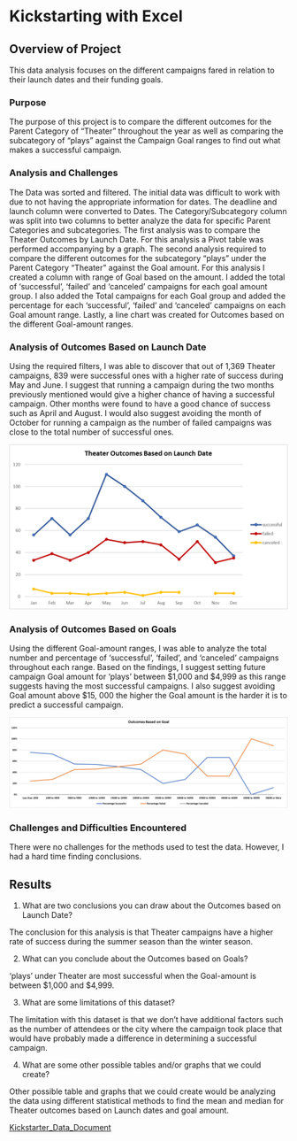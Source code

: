 # Kickstarting with Excel

## Overview of Project
This data analysis focuses on the different campaigns fared in relation to their launch dates and their funding goals. 

### Purpose
The purpose of this project is to compare the different outcomes for the Parent Category of “Theater” throughout the year as well as comparing the subcategory of “plays” against the Campaign Goal ranges to find out what makes a successful campaign.

### Analysis and Challenges
The Data was sorted and filtered. The initial data was difficult to work with due to not having the appropriate information for dates. The deadline and launch column were converted to Dates. The Category/Subcategory column was split into two columns to better analyze the data for specific Parent Categories and subcategories.
The first analysis was to compare the Theater Outcomes by Launch Date. For this analysis a Pivot table was performed accompanying by a graph.
The second analysis required to compare the different outcomes for the subcategory “plays” under the Parent Category “Theater” against the Goal amount. For this analysis I created a column with range of Goal based on the amount. I added the total of ‘successful’, ‘failed’ and ‘canceled’ campaigns for each goal amount group. I also added the Total campaigns for each Goal group and added the percentage for each ‘successful’, ‘failed’ and ‘canceled’ campaigns on each Goal amount range. Lastly, a line chart was created for Outcomes based on the different Goal-amount ranges. 
### Analysis of Outcomes Based on Launch Date

Using the required filters, I was able to discover that out of 1,369 Theater campaigns, 839 were successful ones with a higher rate of success during May and June. I suggest that running a campaign during the two months previously mentioned would give a higher chance of having a successful campaign. Other months were found to have a good chance of success such as April and August. I would also suggest avoiding the month of October for running a campaign as the number of failed campaigns was close to the total number of successful ones. 

![](https://github.com/nadiezhdamhb/Kickstarter-Challenge-Analysis/blob/main/Theater_Outcomes_vs_Launch.png)

### Analysis of Outcomes Based on Goals

Using the different Goal-amount ranges, I was able to analyze the total number and percentage of ‘successful’, ‘failed’, and ‘canceled’ campaigns throughout each range. Based on the findings, I suggest setting future campaign Goal amount for ‘plays’ between $1,000 and $4,999 as this range suggests having the most successful campaigns. I also suggest avoiding Goal amount above $15, 000 the higher the Goal amount is the harder it is to predict a successful campaign. 


![](https://github.com/nadiezhdamhb/Kickstarter-Challenge-Analysis/blob/main/Outcomes_vs_Goals.png)

### Challenges and Difficulties Encountered

There were no challenges for the methods used to test the data. However, I had a hard time finding conclusions.

## Results
1. What are two conclusions you can draw about the Outcomes based on Launch Date?

The conclusion for this analysis is that Theater campaigns have a higher rate of success during the summer season than the winter season. 

2. What can you conclude about the Outcomes based on Goals?

‘plays’ under Theater are most successful when the Goal-amount is between $1,000 and $4,999. 

3. What are some limitations of this dataset?

The limitation with this dataset is that we don’t have additional factors such as the number of attendees or the city where the campaign took place that would have probably made a difference in determining a successful campaign.

4. What are some other possible tables and/or graphs that we could create?

Other possible table and graphs that we could create would be analyzing the data using different statistical methods to find the mean and median for Theater outcomes based on Launch dates and goal amount. 

[Kickstarter_Data_Document](https://github.com/nadiezhdamhb/Kickstarter-Challenge-Analysis/blob/main/Kickstarter_Challenge.xlsx)

